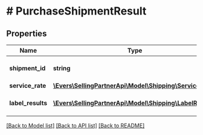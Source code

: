 # # PurchaseShipmentResult

## Properties

Name | Type | Description | Notes
------------ | ------------- | ------------- | -------------
**shipment_id** | **string** | The unique shipment identifier. |
**service_rate** | [**\Evers\SellingPartnerApi\Model\Shipping\ServiceRate**](ServiceRate.md) |  |
**label_results** | [**\Evers\SellingPartnerApi\Model\Shipping\LabelResult[]**](LabelResult.md) | A list of label results |

[[Back to Model list]](../../README.md#models) [[Back to API list]](../../README.md#endpoints) [[Back to README]](../../README.md)
